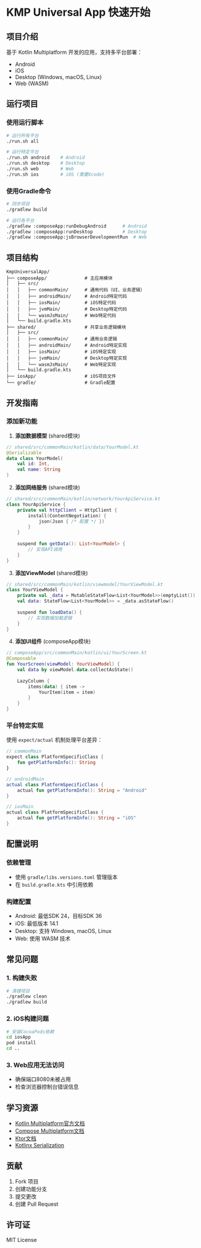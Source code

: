 # KMP Universal App 快速开始

## 项目介绍

基于 Kotlin Multiplatform 开发的应用，支持多平台部署：
- Android
- iOS  
- Desktop (Windows, macOS, Linux)
- Web (WASM)

## 运行项目

### 使用运行脚本
```bash
# 运行所有平台
./run.sh all

# 运行特定平台
./run.sh android    # Android
./run.sh desktop    # Desktop
./run.sh web        # Web
./run.sh ios        # iOS (需要Xcode)
```

### 使用Gradle命令
```bash
# 同步项目
./gradlew build

# 运行各平台
./gradlew :composeApp:runDebugAndroid      # Android
./gradlew :composeApp:runDesktop           # Desktop
./gradlew :composeApp:jsBrowserDevelopmentRun  # Web
```

## 项目结构

```
KmpUniversalApp/
├── composeApp/              # 主应用模块
│   ├── src/
│   │   ├── commonMain/      # 通用代码（UI、业务逻辑）
│   │   ├── androidMain/     # Android特定代码
│   │   ├── iosMain/         # iOS特定代码
│   │   ├── jvmMain/         # Desktop特定代码
│   │   └── wasmJsMain/      # Web特定代码
│   └── build.gradle.kts
├── shared/                  # 共享业务逻辑模块
│   ├── src/
│   │   ├── commonMain/      # 通用业务逻辑
│   │   ├── androidMain/     # Android特定实现
│   │   ├── iosMain/         # iOS特定实现
│   │   ├── jvmMain/         # Desktop特定实现
│   │   └── wasmJsMain/      # Web特定实现
│   └── build.gradle.kts
├── iosApp/                  # iOS项目文件
└── gradle/                  # Gradle配置
```

## 开发指南

### 添加新功能

1. **添加数据模型** (shared模块)
```kotlin
// shared/src/commonMain/kotlin/data/YourModel.kt
@Serializable
data class YourModel(
    val id: Int,
    val name: String
)
```

2. **添加网络服务** (shared模块)
```kotlin
// shared/src/commonMain/kotlin/network/YourApiService.kt
class YourApiService {
    private val httpClient = HttpClient {
        install(ContentNegotiation) {
            json(Json { /* 配置 */ })
        }
    }
    
    suspend fun getData(): List<YourModel> {
        // 实现API调用
    }
}
```

3. **添加ViewModel** (shared模块)
```kotlin
// shared/src/commonMain/kotlin/viewmodel/YourViewModel.kt
class YourViewModel {
    private val _data = MutableStateFlow<List<YourModel>>(emptyList())
    val data: StateFlow<List<YourModel>> = _data.asStateFlow()
    
    suspend fun loadData() {
        // 实现数据加载逻辑
    }
}
```

4. **添加UI组件** (composeApp模块)
```kotlin
// composeApp/src/commonMain/kotlin/ui/YourScreen.kt
@Composable
fun YourScreen(viewModel: YourViewModel) {
    val data by viewModel.data.collectAsState()
    
    LazyColumn {
        items(data) { item ->
            YourItem(item = item)
        }
    }
}
```

### 平台特定实现

使用 `expect/actual` 机制处理平台差异：

```kotlin
// commonMain
expect class PlatformSpecificClass {
    fun getPlatformInfo(): String
}

// androidMain
actual class PlatformSpecificClass {
    actual fun getPlatformInfo(): String = "Android"
}

// iosMain  
actual class PlatformSpecificClass {
    actual fun getPlatformInfo(): String = "iOS"
}
```

## 配置说明

### 依赖管理
- 使用 `gradle/libs.versions.toml` 管理版本
- 在 `build.gradle.kts` 中引用依赖

### 构建配置
- Android: 最低SDK 24，目标SDK 36
- iOS: 最低版本 14.1
- Desktop: 支持 Windows, macOS, Linux
- Web: 使用 WASM 技术

## 常见问题

### 1. 构建失败
```bash
# 清理项目
./gradlew clean
./gradlew build
```

### 2. iOS构建问题
```bash
# 安装CocoaPods依赖
cd iosApp
pod install
cd ..
```

### 3. Web应用无法访问
- 确保端口8080未被占用
- 检查浏览器控制台错误信息

## 学习资源

- [Kotlin Multiplatform官方文档](https://kotlinlang.org/docs/multiplatform.html)
- [Compose Multiplatform文档](https://www.jetbrains.com/lp/compose-multiplatform/)
- [Ktor文档](https://ktor.io/)
- [Kotlinx Serialization](https://github.com/Kotlin/kotlinx.serialization)

## 贡献

1. Fork 项目
2. 创建功能分支
3. 提交更改
4. 创建 Pull Request

## 许可证

MIT License
